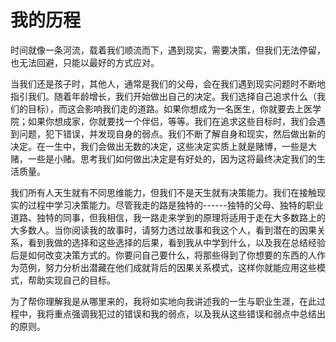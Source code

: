 # 我的历程

时间就像一条河流，载着我们顺流而下，遇到现实，需要决策，但我们无法停留，也无法回避，只能以最好的方式应对。


当我们还是孩子时，其他人，通常是我们的父母，会在我们遇到现实问题时不断地指引我们。随着年龄增长，我们开始做出自己的决定。我们选择自己追求什么（我们的目标），而这会影响我们走的道路。如果你想成为一名医生，你就要去上医学院；如果你想成家，你就要找一个伴侣，等等。我们在追求这些目标时，我们会遇到问题，犯下错误，并发现自身的弱点。我们不断了解自身和现实，然后做出新的决定。在一生中，我们会做出无数的决定，这些决定实质上就是赌博，一些是大赌，一些是小赌。思考我们如何做出决定是有好处的，因为这将最终决定我们的生活质量。

我们所有人天生就有不同思维能力，但我们不是天生就有决策能力。我们在接触现实的过程中学习决策能力。尽管我走的路是独特的------独特的父母、独特的职业道路、独特的同事，但我相信，我一路走来学到的原理将适用于走在大多数路上的大多数人。当你阅读我的故事时，请努力透过故事和我这个人，看到潜在的因果关系，看到我做的选择和这些选择的后果，看到我从中学到什么，以及我在总结经验后是如何改变决策方式的。你要问自己要什么，将那些得到了你想要的东西的人作为范例，努力分析出潜藏在他们成就背后的因果关系模式，这样你就能应用这些模式，帮助实现自己的目标。

为了帮你理解我是从哪里来的，我将如实地向我讲述我的一生与职业生涯，在此过程中，我将重点强调我犯过的错误和我的弱点，以及我从这些错误和弱点中总结出的原则。

